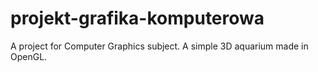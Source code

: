 # projekt-grafika-komputerowa

A project for Computer Graphics subject. A simple 3D aquarium made in OpenGL.
